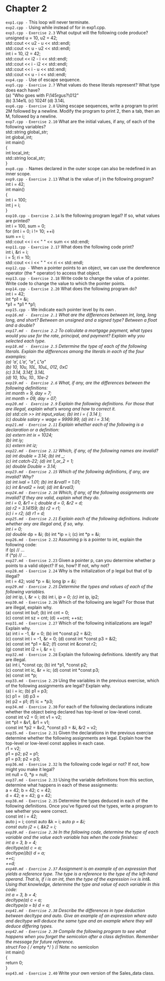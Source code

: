#      Chapter 2



`exp1.cpp -`  This loop will never terminate.       
`exp2.cpp -`  Using while instead of for in exp1.cpp.    
`exp3.cpp -`  `Exercise 2.3` What output will the following code produce?        
unsigned u = 10, u2 = 42;       
std::cout << u2 - u << std::endl;       
std::cout << u - u2 << std::endl;        
int i = 10, i2 = 42;        
std::cout << i2 - i << std::endl;       
std::cout << i - i2 << std::endl;       
std::cout << i - u << std::endl;     
std::cout << u - i << std::endl;     
`exp4.cpp -`  Use of escape sequence.     
`exp5.cpp -`  `Exercise 2.7` What values do these literals represent? What type does each have?       
(a) "Who goes with F\145rgus?\012"        
(b) 3.14e1L (c) 1024f (d) 3.14L         
`exp6.cpp -`  `Exercise 2.8` Using escape sequences, write a program to print 2M followed by a newline. Modify the program to print 2, then a tab, then an M, followed by a newline.       
`exp7.cpp -`  `Exercise 2.10` What are the initial values, if any, of each of the following variables?            
std::string global_str;        
int global_int;       
int main()       
{       
int local_int;       
std::string local_str;        
}        
`exp8.cpp -`  Names declared in the outer scope can also be redefined in an inner scope.        
`exp9.cpp -`  `Exercise 2.13` What is the value of j in the following program?      
int i = 42;     
int main()     
{     
int i = 100;     
int j = i;     
}     
`exp10.cpp -`  `Exercise 2.14` Is the following program legal? If so, what values are printed?     
int i = 100, sum = 0;     
for (int i = 0; i != 10; ++i)     
sum += i;     
std::cout << i << " " << sum << std::endl;      
`exp11.cpp -`  `Exercise 2.17` What does the following code print?      
int i, &ri = i;       
i = 5; ri = 10;      
std::cout << i << " " << ri << std::endl;      
`exp12.cpp -`  When a pointer points to an object, we can use the dereference operator (the * operator) to access that object.      
`exp13.cpp -`  `Exercise 2.18` Write code to change the value of a pointer. Write code to change the value to which the pointer points.       
`exp14.cpp -`  `Exercise 2.20` What does the following program do?      
int i = 42;     
int *p1 = &i;     
*p1 = *p1 * *p1;      
`exp15.cpp -`  We indicate each pointer level by its own *.        
`exp16.md - `  `Exercise 2.1` What are the differences between int, long, long long, and short? Between an unsigned and a signed type? Between a float and a double?        
`exp17.md - `  `Exercise 2.2` To calculate a mortgage payment, what types would you use for the rate, principal, and payment? Explain why you selected each type.        
`exp18.md - `  `Exercise 2.5` Determine the type of each of the following literals. Explain the differences among the literals in each of the four examples:       
(a) ’a’, L’a’, "a", L"a"        
(b) 10, 10u, 10L, 10uL, 012, 0xC       
(c) 3.14, 3.14f, 3.14L       
(d) 10, 10u, 10., 10e-2          
`exp19.md - `  `Exercise 2.6` What, if any, are the differences between the following definitions:       
int month = 9, day = 7;       
int month = 09, day = 07;        
`exp20.md - `  `Exercise 2.9` Explain the following definitions. For those that are illegal, explain what’s wrong and how to correct it.       
(a) std::cin >> int input_value; (b) int i = { 3.14 };       
(c) double salary = wage = 9999.99; (d) int i = 3.14;         
`exp21.md -`  `Exercise 2.11` Explain whether each of the following is a declaration or a definition:       
(a) extern int ix = 1024;       
(b) int iy;        
(c) extern int iz;        
`exp22.md -`  `Exercise 2.12` Which, if any, of the following names are invalid?         
(a) int double = 3.14; (b) int _;         
(c) int catch-22; (d) int 1_or_2 = 1;         
(e) double Double = 3.14;          
`exp23.md -`  `Exercise 2.15` Which of the following definitions, if any, are invalid? Why?         
(a) int ival = 1.01; (b) int &rval1 = 1.01;       
(c) int &rval2 = ival; (d) int &rval3;         
`exp24.md -`  `Exercise 2.16` Which, if any, of the following assignments are invalid? If they are valid, explain what they do.         
int i = 0, &r1 = i; double d = 0, &r2 = d;        
(a) r2 = 3.14159; (b) r2 = r1;        
(c) i = r2; (d) r1 = d;          
`exp25.md -`  `Exercise 2.21` Explain each of the following definitions. Indicate whether any are illegal and, if so, why.       
int i = 0;         
(a) double* dp = &i; (b) int *ip = i; (c) int *p = &i;        
`exp26.md -`  `Exercise 2.22` Assuming p is a pointer to int, explain the following code:          
if (p) // ...        
if (*p) // ...       
`exp27.md -`  `Exercise 2.23` Given a pointer p, can you determine whether p points to a valid object? If so, how? If not, why not?         
`exp28.md -`  `Exercise 2.24` Why is the initialization of p legal but that of lp illegal?         
int i = 42; void *p = &i; long *lp = &i;        
`exp29.md -`  `Exercise 2.25` Determine the types and values of each of the following variables.        
(a) int* ip, i, &r = i; (b) int i, *ip = 0; (c) int* ip, ip2;        
`exp30.md -`  `Exercise 2.26` Which of the following are legal? For those that are illegal, explain why.       
(a) const int buf; (b) int cnt = 0;         
(c) const int sz = cnt; (d) ++cnt; ++sz;         
`exp31.md -`  `Exercise 2.27` Which of the following initializations are legal? Explain why.         
(a) int i = -1, &r = 0; (b) int *const p2 = &i2;         
(c) const int i = -1, &r = 0; (d) const int *const p3 = &i2;        
(e) const int *p1 = &i2; (f) const int &const r2;         
(g) const int i2 = i, &r = i;         
`exp32.md -`  `Exercise 2.28` Explain the following definitions. Identify any that are illegal.          
(a) int i, *const cp; (b) int *p1, *const p2;        
(c) const int ic, &r = ic; (d) const int *const p3;       
(e) const int *p;        
`exp33.md -`  `Exercise 2.29` Uing the variables in the previous exercise, which of the following assignments are legal? Explain why.     
(a) i = ic; (b) p1 = p3;        
(c) p1 = &ic; (d) p3 = &ic;      
(e) p2 = p1; (f) ic = *p3;         
`exp34.md -`  `Exercise 2.30` For each of the following declarations indicate whether the object being declared has top-level or low-level const.         
const int v2 = 0; int v1 = v2;        
int *p1 = &v1, &r1 = v1;        
const int *p2 = &v2, *const p3 = &i, &r2 = v2;         
`exp35.md -`  `Exercise 2.31` Given the declarations in the previous exercise determine whether the following assignments are legal. Explain how the top-level or low-level const applies in each case.          
r1 = v2;       
p1 = p2; p2 = p1;       
p1 = p3; p2 = p3;       
`exp36.md -`  `Exercise 2.32` Is the following code legal or not? If not, how might you make it legal?        
int null = 0, *p = null;       
`exp37.md -`  `Exercise 2.33` Using the variable definitions from this section, determine what happens in each of these assignments:        
a = 42; b = 42; c = 42;         
d = 42; e = 42; g = 42;        
`exp38.md -`  `Exercise 2.35` Determine the types deduced in each of the following definitions. Once you’ve figured out the types, write a program to see whether you were correct.       
const int i = 42;        
auto j = i; const auto &k = i; auto *p = &i;       
const auto j2 = i, &k2 = i;        
`exp39.md -`  `Exercise 2.36` In the following code, determine the type of each variable and the value each variable has when the code finishes:        
int a = 3, b = 4;       
decltype(a) c = a;       
decltype((b)) d = a;       
++c;        
++d;        
`exp40.md -`  `Exercise 2.37` Assignment is an example of an expression that yields a reference type. The type is a reference to the type of the left-hand operand. That is, if i is an int, then the type of the expression i=x is int&. Using that knowledge, determine the type and value of each variable in this code:          
int a = 3, b = 4;        
decltype(a) c = a;        
decltype(a = b) d = a;        
`exp41.md -`  `Exercise 2.38` Describe the differences in type deduction between decltype and auto. Give an example of an expression where auto and decltype will deduce the same type and an example where they will deduce differing types.          
`exp42.md -`  `Exercise 2.39` Compile the following program to see what happens when you forget the semicolon after a class definition. Remember the message for future reference.          
struct Foo { /* empty */ } // Note: no semicolon       
int main()      
{      
return 0;      
}       
`exp43.md -`  `Exercise 2.40` Write your own version of the Sales_data class.          


